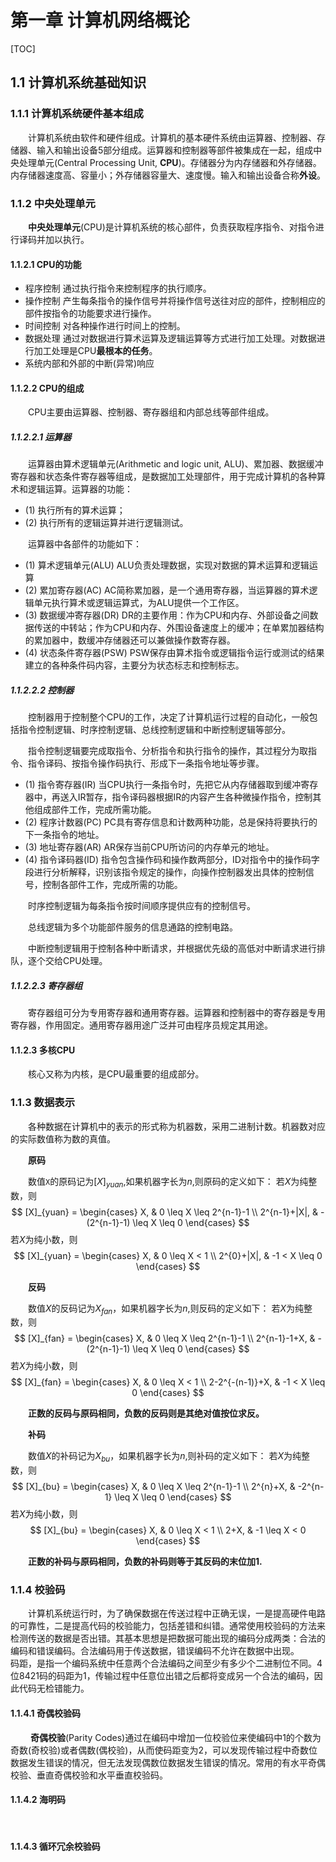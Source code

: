 # 第一章 计算机网络概论

[TOC]

## 1.1 计算机系统基础知识

### 1.1.1 计算机系统硬件基本组成

&emsp;&emsp;计算机系统由软件和硬件组成。计算机的基本硬件系统由运算器、控制器、存储器、输入和输出设备5部分组成。运算器和控制器等部件被集成在一起，组成中央处理单元(Central Processing Unit, **CPU**)。存储器分为内存储器和外存储器。内存储器速度高、容量小；外存储器容量大、速度慢。输入和输出设备合称**外设**。

### 1.1.2 中央处理单元

&emsp;&emsp;**中央处理单元**(CPU)是计算机系统的核心部件，负责获取程序指令、对指令进行译码并加以执行。

#### 1.1.2.1 CPU的功能

- 程序控制 通过执行指令来控制程序的执行顺序。
- 操作控制 产生每条指令的操作信号并将操作信号送往对应的部件，控制相应的部件按指令的功能要求进行操作。
- 时间控制 对各种操作进行时间上的控制。
- 数据处理 通过对数据进行算术运算及逻辑运算等方式进行加工处理。对数据进行加工处理是CPU**最根本的任务**。
- 系统内部和外部的中断(异常)响应

#### 1.1.2.2 CPU的组成

&emsp;&emsp;CPU主要由运算器、控制器、寄存器组和内部总线等部件组成。

##### 1.1.2.2.1 运算器

&emsp;&emsp;运算器由算术逻辑单元(Arithmetic and logic unit, ALU)、累加器、数据缓冲寄存器和状态条件寄存器等组成，是数据加工处理部件，用于完成计算机的各种算术和逻辑运算。运算器的功能：

- (1) 执行所有的算术运算；
- (2) 执行所有的逻辑运算并进行逻辑测试。

&emsp;&emsp;运算器中各部件的功能如下：

- (1) 算术逻辑单元(ALU) ALU负责处理数据，实现对数据的算术运算和逻辑运算
- (2) 累加寄存器(AC) AC简称累加器，是一个通用寄存器，当运算器的算术逻辑单元执行算术或逻辑运算式，为ALU提供一个工作区。
- (3) 数据缓冲寄存器(DR) DR的主要作用：作为CPU和内存、外部设备之间数据传送的中转站；作为CPU和内存、外围设备速度上的缓冲；在单累加器结构的累加器中，数缓冲存储器还可以兼做操作数寄存器。
- (4) 状态条件寄存器(PSW) PSW保存由算术指令或逻辑指令运行或测试的结果建立的各种条件码内容，主要分为状态标志和控制标志。

##### 1.1.2.2.2 控制器

&emsp;&emsp;控制器用于控制整个CPU的工作，决定了计算机运行过程的自动化，一般包括指令控制逻辑、时序控制逻辑、总线控制逻辑和中断控制逻辑等部分。

&emsp;&emsp;指令控制逻辑要完成取指令、分析指令和执行指令的操作，其过程分为取指令、指令译码、按指令操作码执行、形成下一条指令地址等步骤。

- (1) 指令寄存器(IR) 当CPU执行一条指令时，先把它从内存储器取到缓冲寄存器中，再送入IR暂存，指令译码器根据IR的内容产生各种微操作指令，控制其他组成部件工作，完成所需功能。
- (2) 程序计数器(PC) PC具有寄存信息和计数两种功能，总是保持将要执行的下一条指令的地址。
- (3) 地址寄存器(AR) AR保存当前CPU所访问的内存单元的地址。
- (4) 指令译码器(ID) 指令包含操作码和操作数两部分，ID对指令中的操作码字段进行分析解释，识别该指令规定的操作，向操作控制器发出具体的控制信号，控制各部件工作，完成所需的功能。

&emsp;&emsp;时序控制逻辑为每条指令按时间顺序提供应有的控制信号。

&emsp;&emsp;总线逻辑为多个功能部件服务的信息通路的控制电路。

&emsp;&emsp;中断控制逻辑用于控制各种中断请求，并根据优先级的高低对中断请求进行排队，逐个交给CPU处理。

##### 1.1.2.2.3 寄存器组

&emsp;&emsp;寄存器组可分为专用寄存器和通用寄存器。运算器和控制器中的寄存器是专用寄存器，作用固定。通用寄存器用途广泛并可由程序员规定其用途。

#### 1.1.2.3 多核CPU

&emsp;&emsp;核心又称为内核，是CPU最重要的组成部分。

### 1.1.3 数据表示

&emsp;&emsp;各种数据在计算机中的表示的形式称为机器数，采用二进制计数。机器数对应的实际数值称为数的真值。

&emsp;&emsp;**原码**

&emsp;&emsp;数值`X`的原码记为$[X]_{yuan}$,如果机器字长为$n$,则原码的定义如下：
若$X$为纯整数，则
    $$
            [X]_{yuan} =
            \begin{cases}
            X,  & 0 \leq X \leq 2^{n-1}-1 \\
            2^{n-1}+|X|, & -(2^{n-1}-1) \leq X \leq 0
            \end{cases}
    $$
若$X$为纯小数，则
$$
            [X]_{yuan} =
            \begin{cases}
            X,  & 0 \leq X < 1 \\
            2^{0}+|X|, & -1 < X \leq 0
            \end{cases}
$$

&emsp;&emsp;**反码**

&emsp;&emsp;数值$X$的反码记为$X_{fan}$，如果机器字长为$n$,则反码的定义如下：
若$X$为纯整数，则
$$
    [X]_{fan} =
    \begin{cases}
        X,  & 0 \leq X \leq 2^{n-1}-1 \\
        2^{n-1}-1+X, & -(2^{n-1}-1) \leq X \leq 0
    \end{cases}
$$
若$X$为纯小数，则
$$
    [X]_{fan} =
    \begin{cases}
        X,  & 0 \leq X < 1 \\
        2-2^{-(n-1)}+X, & -1 < X \leq 0
    \end{cases}
$$

&emsp;&emsp;**正数的反码与原码相同，负数的反码则是其绝对值按位求反。**

&emsp;&emsp;**补码**

&emsp;&emsp;数值$X$的补码记为$X_{bu}$，如果机器字长为$n$,则补码的定义如下：
若$X$为纯整数，则
$$
    [X]_{bu} =
    \begin{cases}
        X,  & 0 \leq X \leq 2^{n-1}-1 \\
        2^{n}+X, & -2^{n-1} \leq X \leq 0
    \end{cases}
$$
若$X$为纯小数，则
$$
    [X]_{bu} =
    \begin{cases}
        X,  & 0 \leq X < 1 \\
        2+X, & -1 \leq X < 0
    \end{cases}
$$

&emsp;&emsp;**正数的补码与原码相同，负数的补码则等于其反码的末位加1.**

### 1.1.4 校验码

&emsp;&emsp;计算机系统运行时，为了确保数据在传送过程中正确无误，一是提高硬件电路的可靠性，二是提高代码的校验能力，包括差错和纠错。通常使用校验码的方法来检测传送的数据是否出错。其基本思想是把数据可能出现的编码分成两类：合法的编码和错误编码。合法编码用于传送数据，错误编码不允许在数据中出现。
&emsp;&emsp;码距，是指一个编码系统中任意两个合法编码之间至少有多少个二进制位不同。4位8421码的码距为1，传输过程中任意位出错之后都将变成另一个合法的编码，因此代码无检错能力。

#### 1.1.4.1 奇偶校验码

&emsp;&emsp; **奇偶校验**(Parity Codes)通过在编码中增加一位校验位来使编码中1的个数为奇数(奇校验)或者偶数(偶校验)，从而使码距变为2，可以发现传输过程中奇数位数据发生错误的情况，但无法发现偶数位数据发生错误的情况。常用的有水平奇偶校验、垂直奇偶校验和水平垂直校验码。

#### 1.1.4.2 海明码

&emsp;&emsp;

#### 1.1.4.3 循环冗余校验码

&emsp;&emsp;